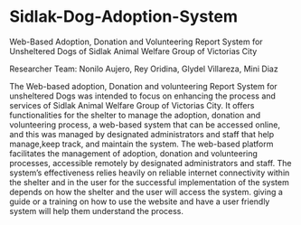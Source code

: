 # Sidlak-Dog-Adoption-System
Web-Based Adoption, Donation and Volunteering Report System for Unsheltered Dogs of Sidlak Animal Welfare Group of Victorias City

Researcher Team: Nonilo Aujero, Rey Oridina, Glydel Villareza, Mini Diaz

The Web-based adoption, Donation and volunteering Report System for unsheltered Dogs was intended to focus on enhancing the process and services of Sidlak Animal Welfare Group of Victorias City. It offers functionalities for the shelter to manage the adoption, donation and volunteering process, a web-based system that can be accessed online, and this was managed by designated administrators and staff that help manage,keep track, and maintain the system.
The web-based platform facilitates the management of adoption, donation and volunteering processes, accessible remotely by designated administrators and staff.
The system’s effectiveness relies heavily on reliable internet connectivity within the shelter and in the user for the successful implementation of the system depends on how the shelter and the user will access the system. giving a guide or a training on how to use the website and have a user friendly system will help them understand the process.
